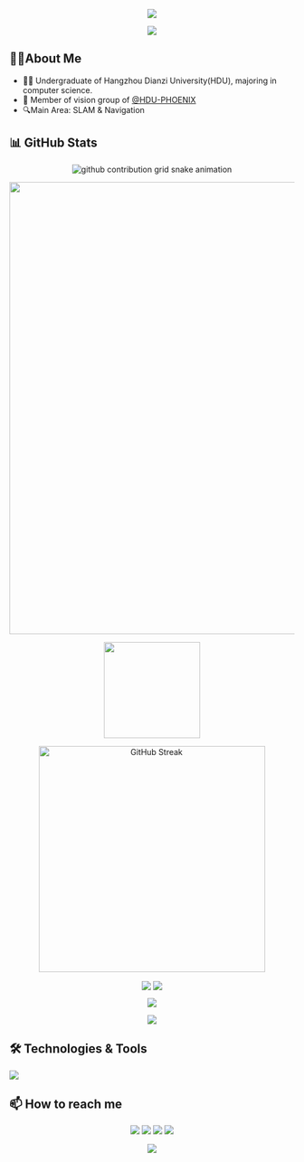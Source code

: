 <p align="center">
<img src="https://capsule-render.vercel.app/api?type=waving&color=timeGradient&height=300&&section=header&text=HI%20THERE!&fontSize=90&fontAlign=50&fontAlignY=30&desc=I%20am%20SanchoLi27!&descAlign=50&descSize=30&descAlignY=60&animation=twinkling">
</p>

<p align="center">
<img src="https://readme-typing-svg.demolab.com?font=Orbitron&size=25&pause=1000&center=true&vCenter=true&random=false&width=600&lines=Hello+World!;Welcome+to+my+GitHub+profile+page!" />
</p>

## 🧑‍💻About Me

- 👨‍🎓 Undergraduate of Hangzhou Dianzi University(HDU), majoring in computer science.
- 👥 Member of vision group of [@HDU-PHOENIX](https://github.com/HDU-PHOENIX)
- 🔍Main Area: SLAM & Navigation

## 📊 GitHub Stats

<p align="center">
<picture>
  <source media="(prefers-color-scheme: dark)" srcset="https://raw.githubusercontent.com/SanchoLi27/SanchoLi27/output/github-contribution-grid-snake-dark.svg">
  <source media="(prefers-color-scheme: light)" srcset="https://raw.githubusercontent.com/HSanchoLi27/SanchoLi27/output/github-contribution-grid-snake.svg">
  <img alt="github contribution grid snake animation" src="https://raw.githubusercontent.com/SanchoLi27/SanchoLi27/output/github-contribution-grid-snake.svg">
</picture>
</p>

<p align="center">
<a href="https://github.com/Ashutosh00710/github-readme-activity-graph"><img width=800 src="https://github-readme-activity-graph-dun.vercel.app/graph?username=SanchoLi27&theme=github-compact&hide_border=true&area=true" /></a>
</p>

<div align="center">
<span>  </span>
<img height="170px" src="https://github-readme-stats.vercel.app/api?username=SanchoLi27&theme=transparent" />
<span>  </span>
</div>

<p align="center">
<a href="https://git.io/streak-stats"><img width=400 src="https://github-readme-streak-stats-seven-rho.vercel.app?user=SanchoLi27&theme=transparent&hide_border=true" alt="GitHub Streak" /></a>
</p>

</div>
<p align="center">
<img align="center" src="https://github-readme-stats.vercel.app/api/wakatime?username=SanchoLi27&theme=transparent&hide_border=true&layout=compact&langs_count=10" />
<img align="center" src="https://github-readme-stats.vercel.app/api/top-langs/?username=SanchoLi27&theme=transparent&hide_border=true&layout=donut-vertical&langs_count=5" />
</p>

<p align="center">
<img align="center" src="https://komarev.com/ghpvc/?username=SanchoLi27&abbreviated=true&color=blue" />
</p>

<p align="center">
<a href="https://wakatime.com/@6c4ab80f-b2c9-4a51-a122-2e2c76231417"><img src="https://wakatime.com/badge/user/6c4ab80f-b2c9-4a51-a122-2e2c76231417.svg" /></a>
</p>

## 🛠️ Technologies & Tools

<img align="center" src="https://skillicons.dev/icons?i=c,cpp,py,opencv,matlab,linux,bash,pytorch,anaconda,ros,md,docker,raspberrypi,ps,pr&theme=light" />

## 📫 How to reach me

<p align="center">
<a href="https://github.com/SanchoLi27"><img src="https://img.shields.io/badge/GitHub-SanchoLi27-blue?logo=github" /></a>
<a href="https://space.bilibili.com/37541997"><img src="https://img.shields.io/badge/哔哩哔哩-HDA_-blue?logo=bilibili" /></a>
<img src="https://img.shields.io/badge/QQ-919418984-blue?logo=qq" />
<img src="https://img.shields.io/badge/email-hdalhd1104@gmail.com-blue?logo=e-mail" />

</p>

<p align="center">
<img src="https://capsule-render.vercel.app/api?type=waving&color=timeGradient&height=300&&section=footer&text=EOF!&fontSize=90&fontAlign=50&fontAlignY=70&desc=Hope%20your%20program%20is%20bug-free!&descAlign=50&descSize=30&descAlignY=40&animation=twinkling">
</p>
